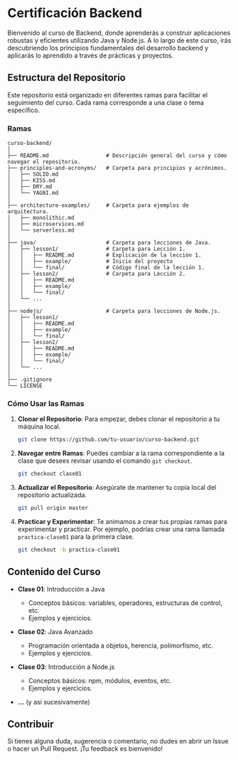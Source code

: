 # Certificación Backend

Bienvenido al curso de Backend, donde aprenderás a construir aplicaciones robustas y eficientes utilizando Java y Node.js. A lo largo de este curso, irás descubriendo los principios fundamentales del desarrollo backend y aplicarás lo aprendido a través de prácticas y proyectos.

## Estructura del Repositorio

Este repositorio está organizado en diferentes ramas para facilitar el seguimiento del curso. Cada rama corresponde a una clase o tema específico.

### Ramas
```
curso-backend/
│
├── README.md                  # Descripción general del curso y cómo navegar el repositorio.
├── principles-and-acronyms/   # Carpeta para principios y acrónimos.
│   ├── SOLID.md
│   ├── KISS.md
│   ├── DRY.md
│   └── YAGNI.md
│
├── architecture-examples/     # Carpeta para ejemplos de arquitectura.
│   ├── monolithic.md
│   ├── microservices.md
│   └── serverless.md
│
├── java/                      # Carpeta para lecciones de Java.
│   ├── lesson1/               # Carpeta para Lección 1.
│   │   ├── README.md          # Explicación de la lección 1.
│   │   ├── example/           # Inicio del proyecto
│   │   └── final/             # Código final de la lección 1.
│   ├── lesson2/               # Carpeta para Lección 2.
│   │   ├── README.md
│   │   ├── example/
│   │   └── final/
│   └── ...
│
├── nodejs/                    # Carpeta para lecciones de Node.js.
│   ├── lesson1/               
│   │   ├── README.md
│   │   ├── example/
│   │   └── final/
│   ├── lesson2/
│   │   ├── README.md
│   │   ├── example/
│   │   └── final/
│   └── ...
│
├── .gitignore                 
└── LICENSE                    

```
### Cómo Usar las Ramas

1. **Clonar el Repositorio**: Para empezar, debes clonar el repositorio a tu máquina local.
   ```sh
   git clone https://github.com/tu-usuario/curso-backend.git
   ```

2. **Navegar entre Ramas**: Puedes cambiar a la rama correspondiente a la clase que desees revisar usando el comando `git checkout`.
   ```sh
   git checkout clase01
   ```

3. **Actualizar el Repositorio**: Asegúrate de mantener tu copia local del repositorio actualizada.
   ```sh
   git pull origin master
   ```

4. **Practicar y Experimentar**: Te animamos a crear tus propias ramas para experimentar y practicar. Por ejemplo, podrías crear una rama llamada `practica-clase01` para la primera clase.
   ```sh
   git checkout -b practica-clase01
   ```

## Contenido del Curso

- **Clase 01**: Introducción a Java
  - Conceptos básicos: variables, operadores, estructuras de control, etc.
  - Ejemplos y ejercicios.

- **Clase 02**: Java Avanzado
  - Programación orientada a objetos, herencia, polimorfismo, etc.
  - Ejemplos y ejercicios.

- **Clase 03**: Introducción a Node.js
  - Conceptos básicos: npm, módulos, eventos, etc.
  - Ejemplos y ejercicios.

- **...** (y así sucesivamente)

## Contribuir

Si tienes alguna duda, sugerencia o comentario, no dudes en abrir un Issue o hacer un Pull Request. ¡Tu feedback es bienvenido!
